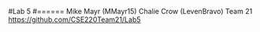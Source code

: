 #Lab 5
#======
Mike Mayr (MMayr15)
Chalie Crow (LevenBravo)
Team 21
https://github.com/CSE220Team21/Lab5
